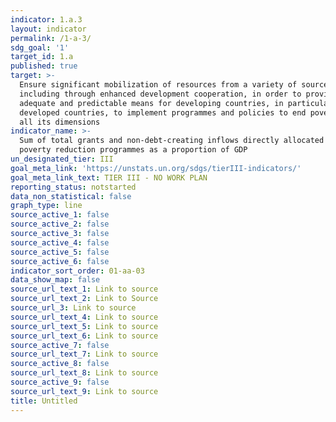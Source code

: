 ```yaml
---
indicator: 1.a.3
layout: indicator
permalink: /1-a-3/
sdg_goal: '1'
target_id: 1.a
published: true
target: >-
  Ensure significant mobilization of resources from a variety of sources,
  including through enhanced development cooperation, in order to provide
  adequate and predictable means for developing countries, in particular least
  developed countries, to implement programmes and policies to end poverty in
  all its dimensions
indicator_name: >-
  Sum of total grants and non-debt-creating inflows directly allocated to
  poverty reduction programmes as a proportion of GDP
un_designated_tier: III
goal_meta_link: 'https://unstats.un.org/sdgs/tierIII-indicators/'
goal_meta_link_text: TIER III - NO WORK PLAN
reporting_status: notstarted
data_non_statistical: false
graph_type: line
source_active_1: false
source_active_2: false
source_active_3: false
source_active_4: false
source_active_5: false
source_active_6: false
indicator_sort_order: 01-aa-03
data_show_map: false
source_url_text_1: Link to source
source_url_text_2: Link to Source
source_url_3: Link to source
source_url_text_4: Link to source
source_url_text_5: Link to source
source_url_text_6: Link to source
source_active_7: false
source_url_text_7: Link to source
source_active_8: false
source_url_text_8: Link to source
source_active_9: false
source_url_text_9: Link to source
title: Untitled
---
```

